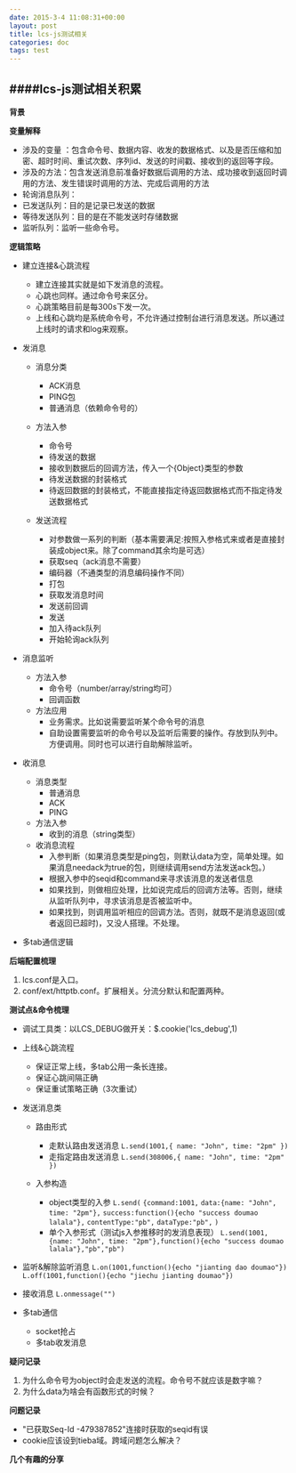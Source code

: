 ```yaml
---
date: 2015-3-4 11:08:31+00:00
layout: post
title: lcs-js测试相关
categories: doc
tags: test
---
```


####lcs-js测试相关积累
----------


 **背景**

 **变量解释**
 

 - 涉及的变量 ：包含命令号、数据内容、收发的数据格式、以及是否压缩和加密、超时时间、重试次数、序列id、发送的时间戳、接收到的返回等字段。
 - 涉及的方法：包含发送消息前准备好数据后调用的方法、成功接收到返回时调用的方法、发生错误时调用的方法、完成后调用的方法
 - 轮询消息队列：
 - 已发送队列：目的是记录已发送的数据
 - 等待发送队列：目的是在不能发送时存储数据
 - 监听队列：监听一些命令号。



 
**逻辑策略**

 - 建立连接&心跳流程
	 - 建立连接其实就是如下发消息的流程。
	 - 心跳也同样。通过命令号来区分。
	 - 心跳策略目前是每300s下发一次。
	 - 上线和心跳均是系统命令号，不允许通过控制台进行消息发送。所以通过上线时的请求和log来观察。
 - 发消息
	 - 消息分类
		 - ACK消息
		 - PING包
		 - 普通消息（依赖命令号的）
	 - 方法入参
		 - 命令号
		 - 待发送的数据
		 - 接收到数据后的回调方法，传入一个{Object}类型的参数
		 - 待发送数据的封装格式
		 - 待返回数据的封装格式，不能直接指定待返回数据格式而不指定待发送数据格式
	
	 - 发送流程
		 - 对参数做一系列的判断（基本需要满足:按照入参格式来或者是直接封装成object来。除了command其余均是可选）
		 - 获取seq（ack消息不需要）
		 - 编码器（不通类型的消息编码操作不同）
		 - 打包
		 - 获取发消息时间
		 - 发送前回调
		 - 发送
		 - 加入待ack队列
		 - 开始轮询ack队列
	 
 - 消息监听
	 - 方法入参
		 - 命令号（number/array/string均可）
		 - 回调函数
	 - 方法应用
		 - 业务需求。比如说需要监听某个命令号的消息
		 - 自助设置需要监听的命令号以及监听后需要的操作。存放到队列中。方便调用。同时也可以进行自助解除监听。

 - 收消息
	 - 消息类型
		 - 普通消息
		 - ACK
		 - PING
	 - 方法入参
		 - 收到的消息（string类型）
	 - 收消息流程
		 - 入参判断（如果消息类型是ping包，则默认data为空，简单处理。如果消息needack为true的包，则继续调用send方法发送ack包。）
		 - 根据入参中的seqid和command来寻求该消息的发送者信息
		 - 如果找到，则做相应处理，比如说完成后的回调方法等。否则，继续从监听队列中，寻求该消息是否被监听中。
		 - 如果找到，则调用监听相应的回调方法。否则，就既不是消息返回(或者返回已超时)，又没人搭理。不处理。

 - 多tab通信逻辑

**后端配置梳理**

 1. lcs.conf是入口。
 2. conf/ext/httptb.conf。扩展相关。分流分默认和配置两种。

**测试点&命令梳理**

 - 调试工具类：以LCS_DEBUG做开关：$.cookie('lcs_debug',1)
 - 上线&心跳流程
	 - 保证正常上线，多tab公用一条长连接。
	 - 保证心跳间隔正确
	 - 保证重试策略正确（3次重试）
 - 发送消息类
	 - 路由形式
		 - 走默认路由发送消息
		 `L.send(1001,{ name: "John", time: "2pm" })`
		 - 走指定路由发送消息
		  `L.send(308006,{ name: "John", time: "2pm" })`
		  
	 - 入参构造
		 - object类型的入参
		  `L.send(`
		  `{command:1001,`
		  `data:{name: "John", time: "2pm"},`
		  `success:function(){echo "success doumao lalala"},`
		  `contentType:"pb",`
		  `dataType:"pb",`
		  `) `
		 - 单个入参形式（测试js入参推移时的发消息表现）
		  `L.send(1001,{name: "John", time: "2pm"},function(){echo "success doumao lalala"},"pb","pb")`
	
 - 监听&解除监听消息
	  `L.on(1001,function(){echo "jianting dao doumao"})`
	  `L.off(1001,function(){echo "jiechu jianting doumao"})`
 
 - 接收消息
	 `L.onmessage("")`
 - 多tab通信
	 - socket抢占
	 - 多tab收发消息

**疑问记录**

 1. 为什么命令号为object时会走发送的流程。命令号不就应该是数字嘛？
 2. 为什么data为啥会有函数形式的时候？

**问题记录**

 - "已获取Seq-Id -479387852"连接时获取的seqid有误
 -  cookie应该设到tieba域。跨域问题怎么解决？

**几个有趣的分享**